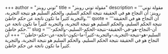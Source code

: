 +++
author = "توني روبنز"
title = "مقولة توني روبنز"
description = '''مقولة توني روبنز: أن النجاح هو في الحقيقة نتيجة الحكم السليم، والحكم السليم هو نتيجة التجربة، والتجربة كثيراً ما تكون ناتجة عن حكم خاطئ.'''
quote = '''أن النجاح هو في الحقيقة نتيجة الحكم السليم، والحكم السليم هو نتيجة التجربة، والتجربة كثيراً ما تكون ناتجة عن حكم خاطئ.'''
slug = '''أن-النجاح-هو-في-الحقيقة-نتيجة-الحكم-السليم،-والحكم-السليم-هو-نتيجة-التجربة،-والتجربة-كثيراً-ما-تكون-ناتجة-عن-حكم-خاطئ'''
+++
أن النجاح هو في الحقيقة نتيجة الحكم السليم، والحكم السليم هو نتيجة التجربة، والتجربة كثيراً ما تكون ناتجة عن حكم خاطئ.
